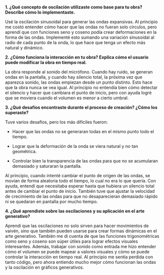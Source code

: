 **1. ¿Qué concepto de oscilación utilizaste como base para tu obra? Describe cómo lo implementaste.**

Usé la oscilación sinusoidal para generar las ondas expansivas. Al principio me costó entender cómo hacer que las ondas no fueran solo círculos, pero aprendí que con funciones seno y coseno podía crear deformaciones en la forma de las ondas. Implementé esto sumando una variación sinusoidal al radio de cada punto de la onda, lo que hace que tenga un efecto más natural y dinámico.

**2. ¿Cómo funciona la interacción en tu obra? Explica cómo el usuario puede modificar la obra en tiempo real.**

La obra responde al sonido del micrófono. Cuando hay ruido, se generan ondas en la pantalla, y cuando hay silencio total, la próxima vez que aparezca sonido, las ondas empiezan desde un punto distinto. Esto hace que la obra nunca se vea igual. Al principio no entendía bien cómo detectar el silencio y hacer que cambiara el punto de inicio, pero con ayuda logré que se moviera cuando el volumen es menor a cierto umbral.

**3. ¿Qué desafíos encontraste durante el proceso de creación? ¿Cómo los superaste?**

Tuve varios desafíos, pero los más difíciles fueron:

- Hacer que las ondas no se generaran todas en el mismo punto todo el tiempo.

- Lograr que la deformación de la onda se viera natural y no tan geométrica.

- Controlar bien la transparencia de las ondas para que no se acumularan demasiado y saturaran la pantalla.

Al principio, cuando intenté cambiar el punto de origen de las ondas, se movían de forma aleatoria todo el tiempo, lo cual no era lo que quería. Con ayuda, entendí que necesitaba esperar hasta que hubiera un silencio total antes de cambiar el punto de inicio. También tuve que ajustar la velocidad de crecimiento de las ondas para que no desaparecieran demasiado rápido ni se quedaran en pantalla por mucho tiempo.

**4. ¿Qué aprendiste sobre las oscilaciones y su aplicación en el arte generativo?**

Aprendí que las oscilaciones no solo sirven para hacer movimientos de vaivén, sino que también pueden usarse para crear formas dinámicas en el arte generativo. También me di cuenta de que las funciones trigonométricas como seno y coseno son súper útiles para lograr efectos visuales interesantes. Además, trabajar con sonido como entrada me hizo entender cómo el volumen se puede mapear a valores visuales y cómo se puede controlar la interacción en tiempo real. Al principio me sentía perdida con tanto código, pero ahora entiendo mucho mejor cómo funcionan las ondas y la oscilación en gráficos generativos.
